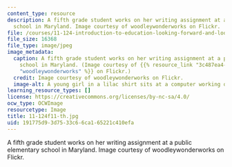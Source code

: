 ```yaml
---
content_type: resource
description: A fifth grade student works on her writing assignment at a public elementary
  school in Maryland. Image courtesy of woodleywonderworks on Flickr.
file: /courses/11-124-introduction-to-education-looking-forward-and-looking-back-on-education-fall-2011/191775d93d7533c66ca165221c410efa_11-124f11-th.jpg
file_size: 16368
file_type: image/jpeg
image_metadata:
  caption: A fifth grade student works on her writing assignment at a public elementary
    school in Maryland. (Image courtesy of {{% resource_link "3c487ea4-e824-4d20-977d-3ca32a21525c"
    "woodleywonderworks" %}} on Flickr.)
  credit: Image courtesy of woodleywonderworks on Flickr.
  image-alt: A young girl in a lilac shirt sits at a computer working on homework.
learning_resource_types: []
license: https://creativecommons.org/licenses/by-nc-sa/4.0/
ocw_type: OCWImage
resourcetype: Image
title: 11-124f11-th.jpg
uid: 191775d9-3d75-33c6-6ca1-65221c410efa
---
```

A fifth grade student works on her writing assignment at a public elementary school in Maryland. Image courtesy of woodleywonderworks on Flickr.